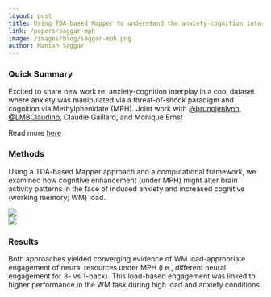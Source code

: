 ```yaml
---
layout: post
title: Using TDA-based Mapper to understand the anxiety-cognition interplay
link: /papers/saggar-mph
image: /images/blog/saggar-mph.png
author: Manish Saggar
---
```


### Quick Summary
Excited to share new work re: anxiety-cognition interplay in a cool dataset where anxiety was manipulated via a threat-of-shock paradigm and cognition via Methylphenidate (MPH). Joint work with [@brunojenlynn](https://twitter.com/brunojenlynn), [@LMBClaudino](https://twitter.com/LMBClaudino), Claudie Gaillard, and Monique Ernst

Read more [here](https://www.biorxiv.org/content/10.1101/2022.04.21.489066v1)

### Methods
Using a TDA-based Mapper approach and a computational framework, we examined how cognitive enhancement (under MPH) might alter brain activity patterns in the face of induced anxiety and increased cognitive (working memory; WM) load.

 <div class="col-md-12">
     <img src="https://pbs.twimg.com/media/FRJhkd7VEAAO-Rh?format=jpg&name=4096x4096">
 </div>

 <div class="col-md-12">
     <img src="https://pbs.twimg.com/media/FRJhreYVEAEQB8m?format=jpg&name=4096x4096">
 </div>


### Results
Both approaches yielded converging evidence of WM load-appropriate engagement of neural resources under MPH (i.e., different neural engagement for 3- vs 1-back). This load-based engagement was linked to higher performance in the WM task during high load and anxiety conditions.
